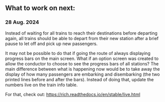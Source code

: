 ## What to work on next:
### 28 Aug. 2024
Instead of waiting for all trains to reach their destinations before departing again, all trains should be able to
depart from their new station after a brief pause to let off and pick up new passengers.

It may not be possible to do that if going the route of always displaying progress bars on the main screen.
What if an option screen was created to allow the conductor to choose to see the progress bars of all stations?
The main difference between what is happening now would be to take away the display of how many passengers are
embarking and disembarking (the two printed lines before and after the bars). Instead of doing that, update the
numbers live on the train info table.

For that, check out: https://rich.readthedocs.io/en/stable/live.html